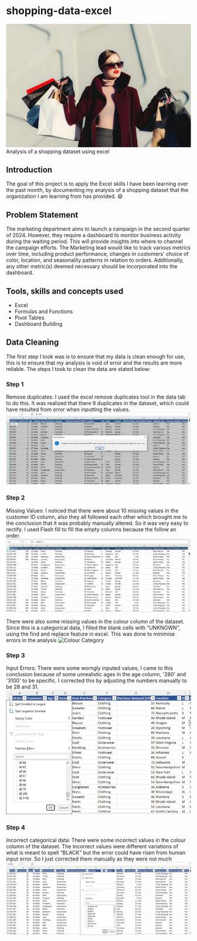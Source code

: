 # shopping-data-excel
![Shopping](shopping.jpg)
Analysis of a shopping dataset using excel

## Introduction
The goal of this project is to apply the Excel skills I have been learning over the past month, by documenting my analysis of a shopping dataset that the organization I am learning from has provided. :smile:

## Problem Statement
The marketing department aims to launch a campaign in the second quarter of 2024. However, they require a dashboard to monitor business activity during the waiting period. This will provide insights into where to channel the campaign efforts. The Marketing lead would like to track various metrics over time, including product performance, changes in customers' choice of color, location, and seasonality patterns in relation to orders. Additionally, any other metric(s) deemed necessary should be incorporated into the dashboard.

## Tools, skills and concepts used
- Excel
- Formulas and Functions
- Pivot Tables
- Dashboard Building

## Data Cleaning
The first step I took was is to ensure that my data is clean enough for use, this is to ensure that my analysis is void of error and the results are more reliable. The steps I took to clean the data are stated below:

### Step 1
Remove duplicates: I used the excel remove duplicates tool in the data tab to do this. It was realized that there 9 duplicates in the dataset, which could have resulted from error when inputting the values. 
![Duplicates Removed](removeduplicates.png)

### Step 2
Missing Values: I noticed that there were about 10 missing values in the customer ID column, also they all followed each other which brought me to the conclusion that it was probably manually altered. So it was very easy to rectify. I used Flash fill to fill the empty columns because the follow an order.
![Missing Customer ID](missingcustomerid.png)

There were also some missing values in the colour column of the dataset. Since this is a categorical data, I filled the blank cells with “UNKNOWN”, using the find and replace feature in excel. This was done to minimise errors in the analysis
![Colour Category](colourcategoryblank.png)

### Step 3
Input Errors: There were some worngly inputed values, I came to this conclusion because of some unrealistic ages in the age column, '280' and '3100' to be specific. I corrected this by adjusting the numbers manually to be 28 and 31. 
![Age error](agenumericalerror.png)

### Step 4
Incorrect categorical data: There were some incorrect values in the colour column of the dataset. The incorrect values were different variations of what is meant to spell “BLACK” but the error could have risen from human input error. So I just corrected them manually as they were not much
![Colour](colourcategory.png)


